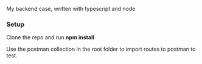 My backend case, written with typescript and node

### Setup

Clone the repo and run **npm install**

Use the postman collection in the root folder to import routes to postman to test.
